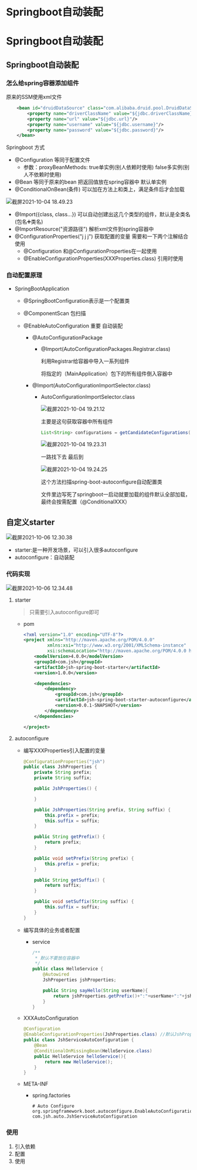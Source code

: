 # Springboot自动装配


# Springboot自动装配

## Springboot自动装配

### 怎么给spring容器添加组件

原来的SSM使用xml文件

```xml
    <bean id="druidDataSource" class="com.alibaba.druid.pool.DruidDataSource" init-method="init" destroy-method="close">
        <property name="driverClassName" value="${jdbc.driverClassName}"/>
        <property name="url" value="${jdbc.url}"/>
        <property name="username" value="${jdbc.username}"/>
        <property name="password" value="${jdbc.password}"/>
    </bean>
```

Springboot 方式

- @Configuration   等同于配置文件 
  - 参数：proxyBeanMethods: true单实例(别人依赖时使用) false多实例(别人不依赖时使用)
- @Bean                   等同于原来的bean 把返回值放在spring容器中 默认单实例
- @ConditionalOnBean(条件) 可以加在方法上和类上，满足条件后才会加载

![截屏2021-10-04 18.49.23](https://images-jsh.oss-cn-beijing.aliyuncs.com/img/%E6%88%AA%E5%B1%8F2021-10-04%2018.49.23.png)

- @Import({class, class...}) 可以自动创建出这几个类型的组件，默认是全类名(包名➕类名)
- @ImportResource("资源路径") 解析xml文件到spring容器中
- @ConfigurationProperties("j j j") 获取配置的变量  需要和一下两个注解结合使用
  - @Configuration              和@ConfigurationProperties在一起使用
  - @EnableConfigurationProperties(XXXProperties.class)   引用时使用

### 自动配置原理

- SpringBootApplication

  - @SpringBootConfiguration表示是一个配置类

  - @ComponentScan 包扫描

  - @EnableAutoConfiguration 重要 自动装配

    - @AutoConfigurationPackage

      - @Import(AutoConfigurationPackages.Registrar.class)

        利用Registrar给容器中导入一系列组件

        将指定的（MainApplication）包下的所有组件倒入容器中

    - @Import(AutoConfigurationImportSelector.class)

      - AutoConfigurationImportSelector.class

        ![截屏2021-10-04 19.21.12](https://images-jsh.oss-cn-beijing.aliyuncs.com/img/%E6%88%AA%E5%B1%8F2021-10-04%2019.21.12.png)

        主要是这句获取容器中所有组件 

        ```java
        List<String> configurations = getCandidateConfigurations(annotationMetadata, attributes);
        ```

        ![截屏2021-10-04 19.23.31](https://images-jsh.oss-cn-beijing.aliyuncs.com/img/%E6%88%AA%E5%B1%8F2021-10-04%2019.23.31.png)

        一路找下去 最后到

        ![截屏2021-10-04 19.24.25](https://images-jsh.oss-cn-beijing.aliyuncs.com/img/%E6%88%AA%E5%B1%8F2021-10-04%2019.24.25.png)

        这个方法扫描spring-boot-autoconfigure自动配置类

        文件里边写死了springboot一启动就要加载的组件默认全部加载，最终会按需配置（@ConditionalXXX）



## 自定义starter

![截屏2021-10-06 12.30.38](https://images-jsh.oss-cn-beijing.aliyuncs.com/img/%E6%88%AA%E5%B1%8F2021-10-06%2012.30.38.png)

- starter:是一种开发场景，可以引入很多autoconfigure
- autoconfigure：自动装配

### 代码实现

![截屏2021-10-06 12.34.48](https://images-jsh.oss-cn-beijing.aliyuncs.com/img/%E6%88%AA%E5%B1%8F2021-10-06%2012.34.48.png)

1. starter

   > 只需要引入autoconfigure即可

   - pom

     ```xml
     <?xml version="1.0" encoding="UTF-8"?>
     <project xmlns="http://maven.apache.org/POM/4.0.0"
              xmlns:xsi="http://www.w3.org/2001/XMLSchema-instance"
              xsi:schemaLocation="http://maven.apache.org/POM/4.0.0 http://maven.apache.org/xsd/maven-4.0.0.xsd">
         <modelVersion>4.0.0</modelVersion>
         <groupId>com.jsh</groupId>
         <artifactId>jsh-spring-boot-starter</artifactId>
         <version>1.0.0</version>
     
         <dependencies>
             <dependency>
                 <groupId>com.jsh</groupId>
                 <artifactId>jsh-spring-boot-starter-autoconfigure</artifactId>
                 <version>0.0.1-SNAPSHOT</version>
             </dependency>
         </dependencies>
     
     </project>
     ```

2. autoconfigure

   - 编写XXXProperties引入配置的变量

     ```java
     @ConfigurationProperties("jsh")
     public class JshProperties {
         private String prefix;
         private String suffix;
     
         public JshProperties() {
     
         }
     
         public JshProperties(String prefix, String suffix) {
             this.prefix = prefix;
             this.suffix = suffix;
         }
     
         public String getPrefix() {
             return prefix;
         }
     
         public void setPrefix(String prefix) {
             this.prefix = prefix;
         }
     
         public String getSuffix() {
             return suffix;
         }
     
         public void setSuffix(String suffix) {
             this.suffix = suffix;
         }
     }
     ```

   - 编写具体的业务或者配置

     - service

       ```java
       /**
        * 默认不要放在容器中
        */
       public class HelloService {
           @Autowired
           JshProperties jshProperties;
       
           public String sayHello(String userName){
               return jshProperties.getPrefix()+":"+userName+":"+jshProperties.getSuffix();
           }
       }
       
       ```

   - XXXAutoConfiguration

     ```java
     @Configuration
     @EnableConfigurationProperties(JshProperties.class) //默认JshProperties放在容器中
     public class JshServiceAutoConfiguration {
         @Bean
         @ConditionalOnMissingBean(HelloService.class)
         public HelloService helloService(){
             return new HelloService();
         }
     }
     
     ```

   - META-INF

     - spring.factories

       ```
       # Auto Configure
       org.springframework.boot.autoconfigure.EnableAutoConfiguration=\
       com.jsh.auto.JshServiceAutoConfiguration
       ```

### 使用

1. 引入依赖
2. 配置
3. 使用










